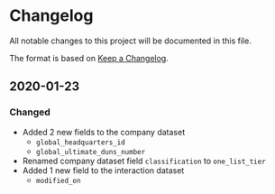 # Changelog
  
All notable changes to this project will be documented in this file.

The format is based on [Keep a Changelog](https://keepachangelog.com/en/1.0.0/).


## 2020-01-23

### Changed

- Added 2 new fields to the company dataset
    - `global_headquarters_id`
    - `global_ultimate_duns_number`
- Renamed company dataset field `classification` to `one_list_tier` 
- Added 1 new field to the interaction dataset
    - `modified_on`
